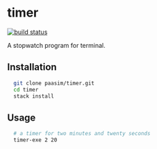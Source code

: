 # timer

[![build status](https://github.com/paasim/timer/workflows/check/badge.svg)](https://github.com/paasim/timer/actions)

A stopwatch program for terminal.

## Installation

```bash
  git clone paasim/timer.git
  cd timer
  stack install
```

## Usage

```bash
  # a timer for two minutes and twenty seconds
  timer-exe 2 20
```

